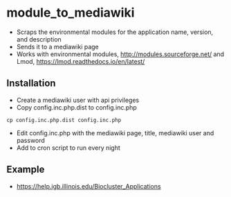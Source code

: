 # module_to_mediawiki

* Scraps the environmental modules for the application name, version, and description
* Sends it to a mediawiki page
* Works with environmental modules, http://modules.sourceforge.net/ and Lmod, https://lmod.readthedocs.io/en/latest/

## Installation

* Create a mediawiki user with api privileges
* Copy config.inc.php.dist to config.inc.php
```
cp config.inc.php.dist config.inc.php
```
* Edit config.inc.php with the mediawiki page, title, mediawiki user and password
* Add to cron script to run every night

## Example

* https://help.igb.illinois.edu/Biocluster_Applications
